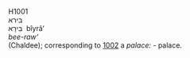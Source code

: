 H1001  
בּירא  
בִּירָא ‎ bı̂yrâ‘  
*bee-raw‘*  
(Chaldee); corresponding to [1002](h1002) a *palace: -* palace.  
